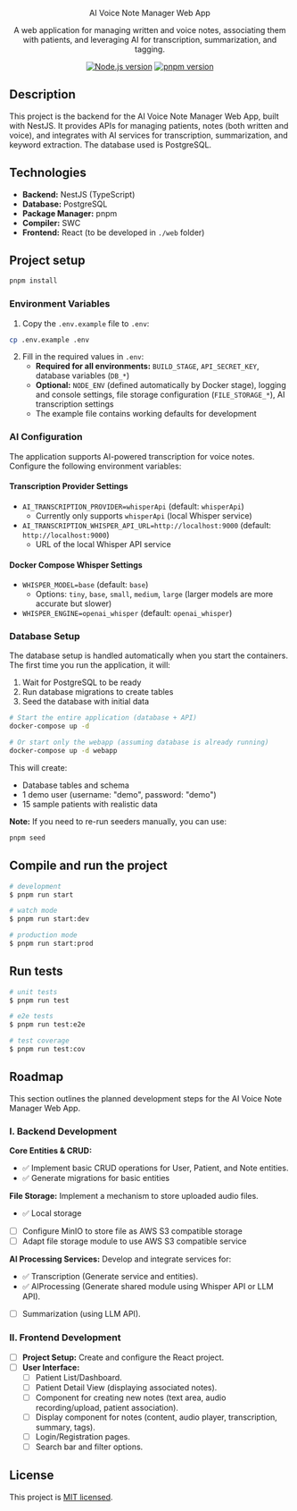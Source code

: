 <p align="center">AI Voice Note Manager Web App</p>
<p align="center">A web application for managing written and voice notes, associating them with patients, and leveraging AI for transcription, summarization, and tagging.</p>

<p align="center">
<a href="https://nodejs.org" target="_blank"><img src="https://img.shields.io/badge/node-%3E%3D22.0.0-green.svg" alt="Node.js version" /></a>
<a href="https://pnpm.io" target="_blank"><img src="https://img.shields.io/badge/pnpm-%3E%3D10.0.0-cc00ff.svg" alt="pnpm version" /></a>
</p>

## Description

This project is the backend for the AI Voice Note Manager Web App, built with NestJS. It provides APIs for managing patients, notes (both written and voice), and integrates with AI services for transcription, summarization, and keyword extraction. The database used is PostgreSQL.

## Technologies

* **Backend:** NestJS (TypeScript)
* **Database:** PostgreSQL
* **Package Manager:** pnpm
* **Compiler:** SWC
* **Frontend:** React (to be developed in `./web` folder)

## Project setup

```bash
pnpm install
```

### Environment Variables

1. Copy the `.env.example` file to `.env`:

```bash
cp .env.example .env
```

2. Fill in the required values in `.env`:
    * **Required for all environments:** `BUILD_STAGE`, `API_SECRET_KEY`, database variables (`DB_*`)
    * **Optional:** `NODE_ENV` (defined automatically by Docker stage), logging and console settings, file storage configuration (`FILE_STORAGE_*`), AI transcription settings
    * The example file contains working defaults for development

### AI Configuration

The application supports AI-powered transcription for voice notes. Configure the following environment variables:

#### Transcription Provider Settings
* `AI_TRANSCRIPTION_PROVIDER=whisperApi` (default: `whisperApi`)
  * Currently only supports `whisperApi` (local Whisper service)
* `AI_TRANSCRIPTION_WHISPER_API_URL=http://localhost:9000` (default: `http://localhost:9000`)
  * URL of the local Whisper API service

#### Docker Compose Whisper Settings
* `WHISPER_MODEL=base` (default: `base`)
  * Options: `tiny`, `base`, `small`, `medium`, `large` (larger models are more accurate but slower)
* `WHISPER_ENGINE=openai_whisper` (default: `openai_whisper`)

### Database Setup

The database setup is handled automatically when you start the containers. The first time you run the application, it will:

1. Wait for PostgreSQL to be ready
2. Run database migrations to create tables
3. Seed the database with initial data

```bash
# Start the entire application (database + API)
docker-compose up -d

# Or start only the webapp (assuming database is already running)
docker-compose up -d webapp
```

This will create:

* Database tables and schema
* 1 demo user (username: "demo", password: "demo")
* 15 sample patients with realistic data

**Note:** If you need to re-run seeders manually, you can use:

```bash
pnpm seed
```

## Compile and run the project

```bash
# development
$ pnpm run start

# watch mode
$ pnpm run start:dev

# production mode
$ pnpm run start:prod
```

## Run tests

```bash
# unit tests
$ pnpm run test

# e2e tests
$ pnpm run test:e2e

# test coverage
$ pnpm run test:cov
```

## Roadmap

This section outlines the planned development steps for the AI Voice Note Manager Web App.

### I. Backend Development

**Core Entities & CRUD:**

* ✅ Implement basic CRUD operations for User, Patient, and Note entities.
* ✅ Generate migrations for basic entities

**File Storage:** Implement a mechanism to store uploaded audio files.

* ✅ Local storage
* [ ] Configure MinIO to store file as AWS S3 compatible storage
* [ ] Adapt file storage module to use AWS S3 compatible service

**AI Processing Services:** Develop and integrate services for:

* ✅ Transcription (Generate service and entities).
* ✅ AIProcessing (Generate shared module using Whisper API or LLM API).
* [ ] Summarization (using LLM API).

### II. Frontend Development

* [ ] **Project Setup:** Create and configure the React project.
* [ ] **User Interface:**
  * [ ] Patient List/Dashboard.
  * [ ] Patient Detail View (displaying associated notes).
  * [ ] Component for creating new notes (text area, audio recording/upload, patient association).
  * [ ] Display component for notes (content, audio player, transcription, summary, tags).
  * [ ] Login/Registration pages.
  * [ ] Search bar and filter options.

## License

This project is [MIT licensed](./LICENSE).
